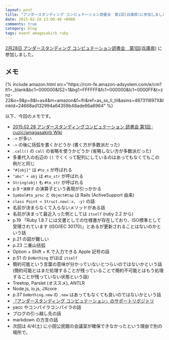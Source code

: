 ```yaml
---
layout: post
title: "アンダースタンディング コンピュテーション読書会　第1回(兵庫県)に参加しました"
date: 2015-02-28 13:00:40 +0900
comments: true
category: blog
tags: event amagasakirb ruby
---
```

[2月28日 アンダースタンディング コンピュテーション読書会　第1回(兵庫県)](http://kokucheese.com/event/index/258232/ "2月28日 アンダースタンディング コンピュテーション読書会　第1回(兵庫県)")
に参加しました。

<!--more-->

## メモ

<div class="amazon pull-right">
{% include amazon.html src="https://rcm-fe.amazon-adsystem.com/e/cm?lt1=_blank&bc1=000000&IS2=1&bg1=FFFFFF&fc1=000000&lc1=0000FF&t=znz-22&o=9&p=8&l=as4&m=amazon&f=ifr&ref=as_ss_li_til&asins=487311697X&linkId=24668ad132994a64359b48ade66a6964" %}
</div>

以下、今回のメモです。

- [2015.02.28 アンダースタンディングコンピュテーション 読書会 第1回 · cuzic/amagasakirb Wiki](https://github.com/cuzic/amagasakirb/wiki/2015.02.28-%E3%82%A2%E3%83%B3%E3%83%80%E3%83%BC%E3%82%B9%E3%82%BF%E3%83%B3%E3%83%87%E3%82%A3%E3%83%B3%E3%82%B0%E3%82%B3%E3%83%B3%E3%83%94%E3%83%A5%E3%83%86%E3%83%BC%E3%82%B7%E3%83%A7%E3%83%B3-%E8%AA%AD%E6%9B%B8%E4%BC%9A-%E7%AC%AC1%E5%9B%9E "2015.02.28 アンダースタンディングコンピュテーション 読書会 第1回 · cuzic/amagasakirb Wiki")
- `->` が多い
- `->` の後に括弧を書くかどうか (書く方が多数派だった)
- `.call()` の `call` の省略を使うかどうか (省略しない方が多数派だった)
- 多重代入の右辺の `[]` でくくって配列にしているのはあってもなくてもこの例だと同じ
- `"#{obj}"` は `#to_s` が呼ばれる
- `"abc" + obj` は `#to_str` が呼ばれる
- `String(obj)` も `#to_str` が呼ばれる
- p.9 `*演算子` の演算子という表現が引っかかる
- `Symbol#to_proc` と `Object#tap` は Rails (ActiveSupport 由来)
- `class Point < Struct.new(:x, :y)` の話
- 名前が決まらなくて入らないメソッドがある話
- 名前が決まって最近入った例としては `itself` (ruby 2.2 から)
- p.19 「Ruby 1.8.7 には文書としての仕様書が存在しており、ISO標準として受理されています (ISO/IEC 30170)」とあるが更新されることはないのかという話
- p.21 の図が難しい
- p.23 二重山括弧
- Option + Shift + K で入力できる Apple 記号の話
- p.51 の `DoNothing` がほぼ `itself`
- 簡約可能という言葉の意味が分かっていないとつらいのではないかという話 (簡約可能とはまだ処理することが残っていることで簡約不可能とはもう処理することが残っていない状態という話)
- Treetop, Parslet (オススメ), ANTLR
- Node.js, io.js, JXcore
- p.37 `DoNothing.new` の `.new` はあってもなくても良いのではないかという話
- [『アンダースタンディング コンピュテーション』のサポートリポジトリ](https://github.com/ko1/uc_ja "『アンダースタンディング コンピュテーション』のサポートリポジトリ")
- yacc やコンパイラコンパイラの話
- ブログの引っ越し先の話
- markdown の方言の話
- 次回は 4/4(土) に小田公民館の会議室が確保できなかったという理由で別の場所で。
